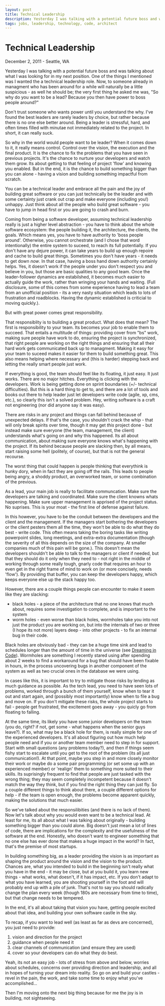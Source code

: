 ```yaml
---
layout: post
title: Technical Leadership
description: Yesterday I was talking with a potential future boss and was talking about what I was looking for in my next position
tags: jobs, leadership, technology, code, architect
---
```


# Technical Leadership
December 2, 2011 - Seattle, WA

Yesterday I was talking with a potential future boss and was talking about what I was looking for in my next position. One of the things I mentioned was I wanted the a technical leadership role. Now, to someone already in managment who has been around for a while will naturally be a little suspicious - as well he should be; the very first thing he asked me was, "So why do you want to be a lead? Because you then have power to boss people around?" 

Don't trust someone who wants power until you understand the why. I've found the best leaders are rarely leaders by choice, but rather because there is no one else better around. Being a leader is stressful, hard, and often times filled with minutae not immediately related to the project. In short, it can really suck. 

So why in the world would people want to be leader? When it comes down to it, it really means control. Control over the vision, the execution and the final product. It is the chance to fix the problems that you have seen in previous projects. It's the chance to nurture your developers and watch them grow. Its about getting to that feeling of project 'flow' and knowing you enabled. But in the end, it is the chance to build something bigger than you can alone - having a vision and building something impactful from scratch. 

You can be a technical leader and embrace all the pain and the joy of building great software or you can just technically be the leader and with some certainty just crank out crap and make everyone (including you!) unhappy. Just think about all the people who build great software - you have to jump in head first or you are going to crash and burn.

Coming from being a software developer, assuming technical leadership really is just a higher level abstraction - you have to think about the whole software ecosystem: the people building it, the architecture, the clients, the goals. Which means yes, you have to have authority to 'boss people around'. Otherwise, you cannot orchestrate (and I chose that word intentionally) the entire system to suceed, to reach its full potentially. If you don't have any dejure power, it can take years to build up enough repoire and cache to build great things. Sometimes you don't have years - it needs to get down _now_. In that case, having a boss hand down authority certainly helps. Yes, it doesn't work if the people under you don't respect you and believe in you, but those are basic qualities to any good team. Once the leader-follower dynamics are estabilshed, it becomes much easier to actually guide the work, rather than wringing your hands and waiting. (Full disclosure, some of this comes from some experience having to lead a team from an unofficial position - its a very nasty situation which leads to lots of frustration and roadblocks. Having the dynamic established is criticial to moving quickly.).

But with great power comes great responsibility.

That responsiblity is to building a great product. What does that mean? The first is responsibility to your team. Its becomes your job to enable them to succeed. That entails a multitude of things: providing cover from "bs" work, making sure people have work to do, ensuring the project is synchronized, that right people are working on the right things and ensuring that all their hard work gets communicated back up to managment. Making it easy for your team to suceed makes it easier for them to build something great. This also means helping where necessary and (this is harder) stepping back and letting the really smart people just work. 

If everything is good, the team should feel like its floating, it just easy. It just works. There are no major hitches. Everything is clicking with the developers. Work is being getting done on sprint boundaries (+/- technical difficulties). But this is a hard thing to get to, and there are a lot of tools and books out there to help leader just let developers write code (agile, xp, cms, etc.), so clearly this isn't a solved problem. Hey, writing software is a craft not engineering (nor did anyone say it was easy). 

There are risks in any project and things can fall behind because of unexpected delays. If that's the case, you shouldn't crack the whip - that will only break spirits over time, though it may get _this_ project done - but instead make sure everyone (the team, management, the client) understands what's going on and why this happened. Its all about communication, about making sure everyone knows what's happening with the project. If its behind because people are slacking then, by all means, start raising some hell (politely, of course), but that is not the general recourse.

The worst thing that could happen is people thinking that everythink is hunky dory, when in fact they are going off the rails. This leads to people being angry, a shoddy product, an overworked team, or some combination of the previous. 

As a lead, your main job is really to facilitate communcation. Make sure the developers are talking and coordinated. Make sure the client knowns whats happening. Make sure upper management is apprised of the project status. No suprises. This is your moat - the first line of defense against failure.

In this however, you have to be the conduit between the developers and the client and the management. If the managers start bothering the developers or the client pesters them all the time, they won't be able to do what they do best - write code. This often means taking the boring tasks like writing powerpoint slides, long meetings, and extra-extra documentation (though the severity of all this depends on the size of the company. At smaller companies much of this pain will be gone.). This doesn't mean the developers shouldn't be able to talk to the managers or client if needed, but that they should do it only when they need to - not right in the middle of working through some really tough, gnarly code that requires an hour to even get in the right frame of mind to work on (or more concisely, needs 'flow'). By providing that buffer, you can keep the developers happy, which keeps everyone else up the stack happy too.

However, there are a couple things people can encounter to make it seem like they are slacking:
* black holes - a piece of the architecture that no one knows that much about, requires some investigation to complete, and is important to the system
* worm holes - even worse than black holes, wormholes take you into not just the product you are working on, but into the internals of two or three (I hope its not more) layers deep - into other projects - to fix an internal bug in their code.

Black holes are obviously bad - they can be a huge time sink and lead to schedules longer than the amount of time in the universe (see [Dreaming in Code](http://www.dreamingincode.com/)). Wormholes are something I recently stared using after spending about 2 weeks to find a workaround for a bug that should have been fixable in hours, in the process uncovering bugs in another component of the system as well as two crucial ones in the database we were using.

In cases like this, it is important to try to mitigate those risks by lending as much guidance as possible. As the tech lead, you need to have seen lots of problems, worked through a bunch of them yourself, know when to tear it out and start again, and (possibly most importantly) know when to file a bug and move on. If you don't mitigate these risks, the whole project starts to fail - people get frustrated, the excitement goes away - you quicly go from floating to falling.

At the same time, its likely you have some junior developers on the team (you do, right? if not, get some - what happens when the senior guys leave?). If so, what may be a black hole for them, is really simple for one of the experienced developers. It's all about figuring out how much help people need and if you or another team member need to step in for support. Start with small questions (any problems today?), and then if things seem fishy start to escalate until you get to the root of the problem (its all just communication!). At that point, maybe you step in and more closely monitor their work or maybe do a some pair programming (or set some up with an experienced member) or 'realign' them to something more suited to their skills. Its suprisingly frequent to find that people are just tasked with the wrong thing; they may seem completely incompetent because it doesn't match the way they think, but if you find the right thing they can just fly. So a couple different things to think about there, a couple different options for help - if the team is open enough, the problems become apparent quickly, making the solutions that much easier.

So we've talked about the responsilibities (and there is no lack of them). Now let's talk about why you would even want to be a technical lead. At least for me, its all about what I was talking about originally - building something bigger than you could alone. Big doesn't just mean a lot of lines of code, there are implications for the complexity and the usefulness of the software at the end. Honestly, who doesn't want to engineer something that no one else has ever done that makes a huge impact in the world? In fact, that's the premise of most startups.

In building something big, as a leader providing the vision is as important as shaping the product around the vision and the vision to the product. Chances are, what you intended to build in the beginning isn't really what you have in the end - it may be close, but at you build it, you learn new things - what works, what doesn't, if it has impact, etc. If you don't adapt to what you have learned, you are shooting yourself in the foot and will probably end up with a pile of junk. That's not to say you should radically change the plan every week (though 180s are necessary from time to time), but that change needs to be tempered.

In the end, it's all about taking that vision you have, getting people excited about that idea, and building your own software castle in the sky. 

To recap, if you want to lead well (as least as far as devs are concerned), you just need to provide:
 1. vision and direction for the project
 2. guidance when people need it
 3. clear channels of communication (and ensure they are used)
 4. cover so your developers can do what they do best.

Yeah, its not an easy job - lots of stress from above and below, worries about schedules, concerns over providing direction and leadership, and all in hopes of turning your dream into reality. So go on and build your castles - revel in the pain, the work, and take some time to enjoy what you've accomplished...

Then I'm moving onto the next big thing because for me the joy is in building, not sightseeing.
